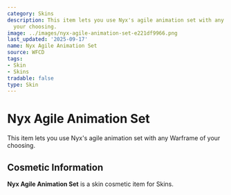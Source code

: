 ```yaml
---
category: Skins
description: This item lets you use Nyx's agile animation set with any Warframe of
  your choosing.
image: ../images/nyx-agile-animation-set-e221df9966.png
last_updated: '2025-09-17'
name: Nyx Agile Animation Set
source: WFCD
tags:
- Skin
- Skins
tradable: false
type: Skin
---
```


# Nyx Agile Animation Set

This item lets you use Nyx's agile animation set with any Warframe of your choosing.

## Cosmetic Information

**Nyx Agile Animation Set** is a skin cosmetic item for Skins.

